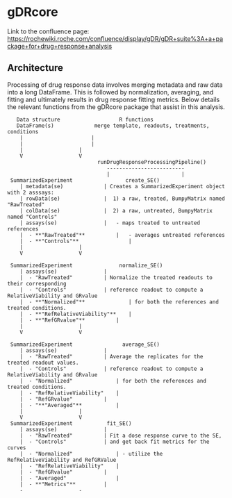 # gDRcore
Link to the confluence page: https://rochewiki.roche.com/confluence/display/gDR/gDR+suite%3A+a+package+for+drug+response+analysis 


## Architecture
Processing of drug response data involves merging metadata and raw data into a long DataFrame. 
This is followed by normalization, averaging, and fitting and ultimately results in drug response
fitting metrics. Below details the relevant functions from the gDRcore package that assist in this analysis. 

```
   Data structure                   R functions
   DataFrame(s)           	merge template, readouts, treatments, conditions
	|		    		   |
	|			           |
	|			   	   |
	V			   	   V
                             runDrugResponseProcessingPipeline()
                                -------------------------
                                |                       |
 SummarizedExperiment	              create_SE()
	| metadata(se)		   	   | Creates a SummarizedExperiment object with 2 asssays:
	| rowData(se)		   	   |  1) a raw, treated, BumpyMatrix named "RawTreated"
	| colData(se)		   	   |  2) a raw, untreated, BumpyMatrix named "Controls"
	| assays(se)		   	   |   - maps treated to untreated references
	|  - **"RawTreated"**	   	   |   - averages untreated references
	|  - **"Controls"** 	           |  
	|			   	   |     
	V			   	   V     

 SummarizedExperiment	     	    normalize_SE()
	| assays(se)	 		   |
	|  - "RawTreated"	   	   | Normalize the treated readouts to their corresponding  
	|  - "Controls"		 	   | reference readout to compute a RelativeViability and GRvalue
	|  - **"Normalized"**	     	   | for both the references and treated conditions.  
	|  - **"RefRelativeViability"**	   | 
	|  - **"RefGRvalue"**	   	   |
	|			   	   |     
	V			   	   V

 SummarizedExperiment	     	     average_SE()
	| assays(se)	 	   	   |
	|  - "RawTreated"	   	   | Average the replicates for the treated readout values.
	|  - "Controls"		 	   | reference readout to compute a RelativeViability and GRvalue
	|  - "Normalized"	     	   | for both the references and treated conditions.  
	|  - "RefRelativeViability"	   | 
	|  - "RefGRvalue"	   	   |
	|  - "**"Averaged"**     	   | 
	|			   	   |
	V			  	   V
 SummarizedExperiment			fit_SE()
	| assays(se)	 	   	   |
	|  - "RawTreated"	   	   | Fit a dose response curve to the SE, 
	|  - "Controls"		 	   | and get back fit metrics for the curves 
	|  - "Normalized" 	    	   | - utilize the RefRelativeViability and RefGRValue
	|  - "RefRelativeViability"	   | 
	|  - "RefGRvalue"	   	   |
	|  - "Averaged"		     	   | 
	|  - **"Metrics"**		   |
	-			  	   -

```


